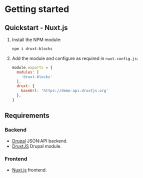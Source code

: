 # Getting started

## Quickstart - Nuxt.js

1. Install the NPM module:
    ```sh
    npm i druxt-blocks
    ```

2. Add the module and configure as required in `nuxt.config.js`:
    ```js
    module.exports = {
      modules: [
        'druxt-blocks'
      ],
      druxt: {
        baseUrl: 'https://demo-api.druxtjs.org'
      },
    }
    ```

## Requirements

### Backend
- [Drupal](https://drupal.org) JSON:API backend.
- [DruxtJS](https://www.drupal.org/project/druxt) Drupal module.

### Frontend
- [Nuxt.js](https://nuxtjs.org) frontend.
